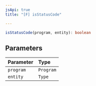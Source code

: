 ```yaml
---
jsApi: true
title: "[F] isStatusCode"

---
```

```ts
isStatusCode(program, entity): boolean
```

## Parameters

| Parameter | Type |
| :------ | :------ |
| `program` | `Program` |
| `entity` | `Type` |

